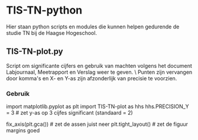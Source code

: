 # TIS-TN-python

Hier staan python scripts en modules die kunnen helpen gedurende de studie TN bij de Haagse Hogeschool.

## TIS-TN-plot.py

Script om significante cijfers en gebruik van machten volgens het document Labjournaal, Meetrapport en Verslag weer te geven. \\
Punten zijn vervangen door komma's en X- en Y-as zijn afzonderlijk van precisie te voorzien.

### Gebruik
import matplotlib.pyplot as plt
import TIS-TN-plot as hhs
hhs.PRECISION_Y = 3 # zet y-as op 3 cijfes significant (standaard = 2)

fix_axis(plt.gca()) # zet de assen juist neer
plt.tight_layout() # zet de figuur margins goed
